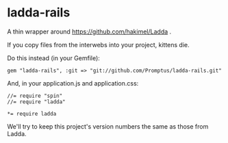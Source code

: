 ladda-rails
===========

A thin wrapper around https://github.com/hakimel/Ladda .

If you copy files from the interwebs into your project, kittens die.

Do this instead (in your Gemfile):

    gem "ladda-rails", :git => "git://github.com/Promptus/ladda-rails.git"

And, in your application.js and application.css:

    //= require "spin"
    //= require "ladda"

    *= require ladda

We'll try to keep this project's version numbers the same as those from Ladda.
